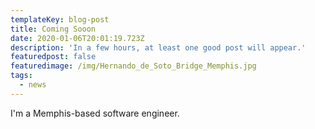 ```yaml
---
templateKey: blog-post
title: Coming Sooon
date: 2020-01-06T20:01:19.723Z
description: 'In a few hours, at least one good post will appear.'
featuredpost: false
featuredimage: /img/Hernando_de_Soto_Bridge_Memphis.jpg
tags:
  - news
---
```

I'm a Memphis-based software engineer.

